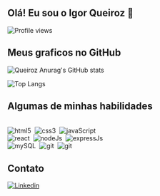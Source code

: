 ## Olá! Eu sou o Igor Queiroz 🤙

<p aling="left"> <img src="https://komarev.com/ghpvc/?username=igorqrozo&color=orange" alt="Profile views" /> </p>

## Meus graficos no GitHub

![Queiroz Anurag's GitHub stats](https://github-readme-stats.vercel.app/api?username=igorqroz&show_icons=true&theme=vision-friendly-dark)

![Top Langs](https://github-readme-stats.vercel.app/api/top-langs/?username=anuraghazra&layout=compact&theme=vision-friendly-dark)

## Algumas de minhas habilidades

<div style="display: inline-block"><br/>
    <img aling="center" alt="html5" src="https://img.shields.io/badge/HTML5-E34F26?style=for-the-badge&logo=html5&logoColor=white"/>&nbsp;
    <img aling="center" alt="css3" src="https://img.shields.io/badge/CSS3-1572B6?style=for-the-badge&logo=css3&logoColor=white"/>&nbsp;
    <img aling="center" alt="javaScript" src="https://img.shields.io/badge/JavaScript-F7DF1E?style=for-the-badge&logo=javascript&logoColor=black"/>&nbsp;<br/>
    <img aling="center" alt="react" src="https://img.shields.io/badge/React-20232A?style=for-the-badge&logo=react&logoColor=61DAFB"/>&nbsp;
    <img aling="center" alt="nodeJs" src="https://img.shields.io/badge/Node.js-43853D?style=for-the-badge&logo=node.js&logoColor=white"/>&nbsp;
    <img aling="center" alt="expressJs" src="https://img.shields.io/badge/Express.js-404D59?style=for-the-badge"/>&nbsp;<br/>
    <img aling="center" alt="mySQL" src="https://img.shields.io/badge/MySQL-00000F?style=for-the-badge&logo=mysql&logoColor=white"/>&nbsp;
    <img aling="center" alt="git" src="https://img.shields.io/badge/GIT-E44C30?style=for-the-badge&logo=git&logoColor=white"/>&nbsp;
    <img aling="center" alt="git" src="https://img.shields.io/badge/Visual_Studio_Code-0078D4?style=for-the-badge&logo=visual%20studio%20code&logoColor=white"/>&nbsp;
</div>

## Contato

[![Linkedin](https://img.shields.io/badge/LinkedIn-0077B5?style=for-the-badge&logo=linkedin&logoColor=white)](https://www.linkedin.com/in/igorqroz/)
